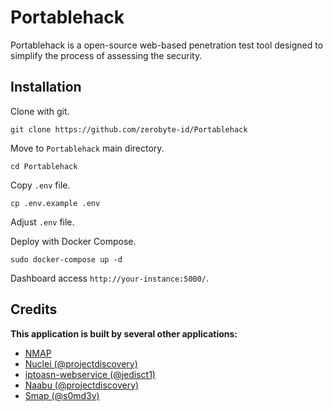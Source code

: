 # Portablehack

Portablehack is a open-source web-based penetration test tool designed to simplify the process of assessing the security.

## Installation

Clone with git.

```
git clone https://github.com/zerobyte-id/Portablehack
```

Move to `Portablehack` main directory.

```
cd Portablehack
```

Copy `.env` file.

```
cp .env.example .env
```

Adjust `.env` file.

Deploy with Docker Compose.

```
sudo docker-compose up -d
```

Dashboard access `http://your-instance:5000/`.

## Credits

**This application is built by several other applications:**
- [NMAP](https://nmap.org/)
- [Nuclei (@projectdiscovery)](https://github.com/projectdiscovery/nuclei)
- [iptoasn-webservice (@jedisct1)](https://github.com/jedisct1/iptoasn-webservice)
- [Naabu (@projectdiscovery)](https://github.com/projectdiscovery/naabu)
- [Smap (@s0md3v)](https://github.com/s0md3v/Smap)

